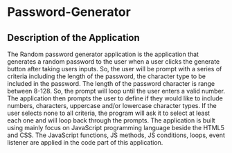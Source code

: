 # Password-Generator

## Description of the Application

The Random password generator application is the application that generates a random password to the user when a user clicks the generate button after taking users inputs. So, the user will be prompt with a series of criteria including the length of the password, the character type to be included in the password. The length of the password character is range between 8-128. So, the prompt will loop until the user enters a valid number.
The application then prompts the user to define if they would like to include numbers, characters, uppercase and/or lowercase character types. If the user selects none to all criteria, the program will ask it to select at least each one and will loop back through the prompts.
The application is built using mainly focus on JavaScript programming language beside the HTML5 and CSS. The JavaScript functions, JS methods, JS conditions, loops, event listener are applied in the code part of this application.  






